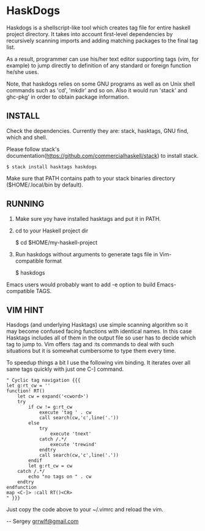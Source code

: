 HaskDogs
========

Haskdogs is a shellscript-like tool which creates tag file for entire
haskell project directory. It takes into account first-level dependencies by
recursively scanning imports and adding matching packages to the final
tag list.

As a result, programmer can use his/her text editor supporting tags (vim, for
example) to jump directly to definition of any standard or foreign function
he/she uses.

Note, that haskdogs relies on some GNU programs as well as on Unix shell
commands such as 'cd', 'mkdir' and so on. Also it would run 'stack' and ghc-pkg'
in order to obtain package information.

INSTALL
-------

Check the dependencies. Currently they are: stack, hasktags, GNU find,
which and shell.

Please follow stack's documentation(https://github.com/commercialhaskell/stack) to install stack.

	$ stack install hasktags haskdogs

Make sure that PATH contains path to your stack binaries directory ($HOME/.local/bin by default).

RUNNING
-------

1. Make sure yoy have installed hasktags and put it in PATH.

2. cd to your Haskell project dir

	$ cd $HOME/my-haskell-project

3. Run haskdogs without arguments to generate tags file in Vim-compatible format

	$ haskdogs

Emacs users would probably want to add -e option to build Emacs-compatible TAGS.

VIM HINT
--------

Hasdogs (and underlying Hasktags) use simple scanning algorithm so it may become
confused facing functions with identical names. In this case Hasktags includes
all of them in the output file so user has to decide which tag to jump to. Vim
offers :tag and :ts commands to deal with such situations but it is somewhat
cumbersome to type them every time.

To speedup things a bit I use the following vim binding. It iterates over all
same tags quickly with just one C-] command.

    " Cyclic tag navigation {{{
	let g:rt_cw = ''
	function! RT()
		let cw = expand('<cword>')
		try
			if cw != g:rt_cw
				execute 'tag ' . cw
				call search(cw,'c',line('.'))
			else
				try
					execute 'tnext'
				catch /.*/
					execute 'trewind'
				endtry
				call search(cw,'c',line('.'))
			endif
			let g:rt_cw = cw
		catch /.*/
			echo "no tags on " . cw
		endtry
	endfunction
	map <C-]> :call RT()<CR>
    " }}}

Just copy the code above to your ~/.vimrc and reload the vim.

--
Sergey
<grrwlf@gmail.com>


